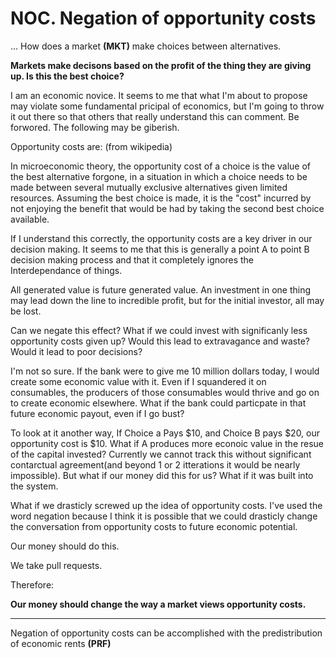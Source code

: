 # NOC. Negation of opportunity costs

... How does a market **(MKT)** make choices between alternatives.

**Markets make decisons based on the profit of the thing they are giving up. Is this the best choice?**

I am an economic novice.  It seems to me that what I'm about to propose may violate some fundamental pricipal of economics, but I'm going to throw it out there so that others that really understand this can comment.  Be forwored. The following may be giberish.

Opportunity costs are: (from wikipedia)

In microeconomic theory, the opportunity cost of a choice is the value of the best alternative forgone, in a situation in which a choice needs to be made between several mutually exclusive alternatives given limited resources. Assuming the best choice is made, it is the "cost" incurred by not enjoying the benefit that would be had by taking the second best choice available.

If I understand this correctly, the opportunity costs are a key driver in our decision making. It seems to me that this is generally a point A to point B decision making process and that it completely ignores the Interdependance of things.

All generated value is future generated value.  An investment in one thing may lead down the line to incredible profit, but for the initial investor, all may be lost.

Can we negate this effect?  What if we could invest with significanly less opportunity costs given up?  Would this lead to extravagance and waste?  Would it lead to poor decisions?

I'm not so sure.  If the bank were to give me 10 million dollars today, I would create some economic value with it.  Even if I squandered it on consumables, the producers of those consumables would thrive and go on to create economic elsewhere.  What if the bank could particpate in that future economic payout, even if I go bust?

To look at it another way, If Choice a Pays $10, and Choice B pays $20, our opportunity cost is $10.  What if A produces more econoic value in the resue of the capital invested?  Currently we cannot track this without significant contarctual agreement(and beyond 1 or 2 itterations it would be nearly impossible).  But what if our money did this for us?  What if it was built into the system.

What if we drasticly screwed up the idea of opportunity costs.  I've used the word negation because I think it is possible that we could drasticly change the conversation from opportunity costs to future economic potential.

Our money should do this.

We take pull requests.

Therefore:

**Our money should change the way a market views opportunity costs.**

----------

Negation of opportunity costs can be accomplished with the predistribution of economic rents **(PRF)**







